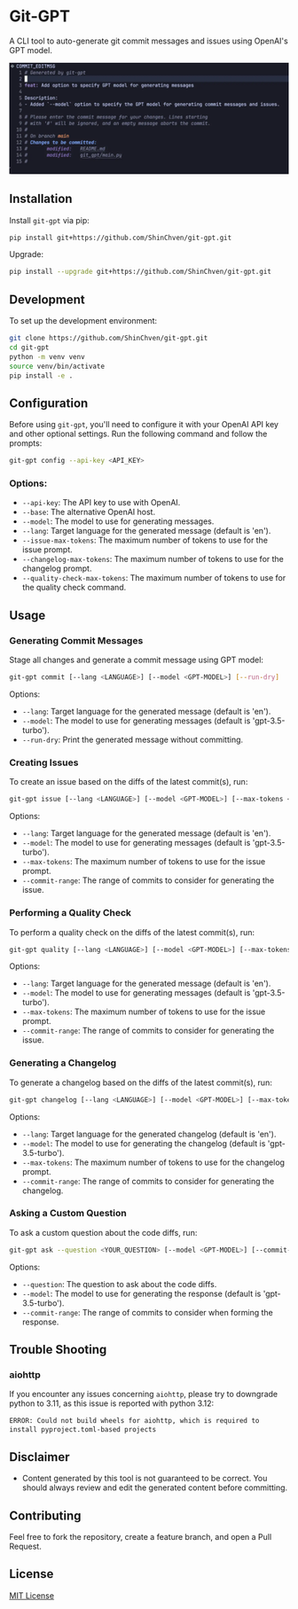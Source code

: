 # Git-GPT

A CLI tool to auto-generate git commit messages and issues using OpenAI's GPT model.

![generate-commit-message](/assets/generate-commit-message.webp)

## Installation

Install `git-gpt` via pip:

```bash
pip install git+https://github.com/ShinChven/git-gpt.git
```

Upgrade:

```bash
pip install --upgrade git+https://github.com/ShinChven/git-gpt.git
```

## Development

To set up the development environment:

```bash
git clone https://github.com/ShinChven/git-gpt.git
cd git-gpt
python -m venv venv
source venv/bin/activate
pip install -e .
```

## Configuration

Before using `git-gpt`, you'll need to configure it with your OpenAI API key and other optional settings. Run the following command and follow the prompts:

```bash
git-gpt config --api-key <API_KEY>
```

### Options:
- `--api-key`: The API key to use with OpenAI.
- `--base`: The alternative OpenAI host.
- `--model`: The model to use for generating messages.
- `--lang`: Target language for the generated message (default is 'en').
- `--issue-max-tokens`: The maximum number of tokens to use for the issue prompt.
- `--changelog-max-tokens`: The maximum number of tokens to use for the changelog prompt.
- `--quality-check-max-tokens`: The maximum number of tokens to use for the quality check command.

## Usage

### Generating Commit Messages

Stage all changes and generate a commit message using GPT model:

```bash
git-gpt commit [--lang <LANGUAGE>] [--model <GPT-MODEL>] [--run-dry]
```

Options:

- `--lang`: Target language for the generated message (default is 'en').
- `--model`: The model to use for generating messages (default is 'gpt-3.5-turbo').
- `--run-dry`: Print the generated message without committing.

### Creating Issues

To create an issue based on the diffs of the latest commit(s), run:

```bash
git-gpt issue [--lang <LANGUAGE>] [--model <GPT-MODEL>] [--max-tokens <MAX_TOKENS>] [--commit-range <COMMIT_RANGE>]
```

Options:

- `--lang`: Target language for the generated message (default is 'en').
- `--model`: The model to use for generating messages (default is 'gpt-3.5-turbo').
- `--max-tokens`: The maximum number of tokens to use for the issue prompt.
- `--commit-range`: The range of commits to consider for generating the issue.

### Performing a Quality Check

To perform a quality check on the diffs of the latest commit(s), run:

```bash
git-gpt quality [--lang <LANGUAGE>] [--model <GPT-MODEL>] [--max-tokens <MAX_TOKENS>] [--commit-range <COMMIT_RANGE>]
```

Options:

- `--lang`: Target language for the generated message (default is 'en').
- `--model`: The model to use for generating messages (default is 'gpt-3.5-turbo').
- `--max-tokens`: The maximum number of tokens to use for the issue prompt.
- `--commit-range`: The range of commits to consider for generating the issue.

### Generating a Changelog

To generate a changelog based on the diffs of the latest commit(s), run:

```bash
git-gpt changelog [--lang <LANGUAGE>] [--model <GPT-MODEL>] [--max-tokens <MAX_TOKENS>] [--commit-range <COMMIT_RANGE>]
```

Options:

- `--lang`: Target language for the generated changelog (default is 'en').
- `--model`: The model to use for generating the changelog (default is 'gpt-3.5-turbo').
- `--max-tokens`: The maximum number of tokens to use for the changelog prompt.
- `--commit-range`: The range of commits to consider for generating the changelog.

### Asking a Custom Question

To ask a custom question about the code diffs, run:

```bash
git-gpt ask --question <YOUR_QUESTION> [--model <GPT-MODEL>] [--commit-range <COMMIT_RANGE>]
```

Options:

- `--question`: The question to ask about the code diffs.
- `--model`: The model to use for generating the response (default is 'gpt-3.5-turbo').
- `--commit-range`: The range of commits to consider when forming the response.

## Trouble Shooting

### aiohttp

If you encounter any issues concerning `aiohttp`, please try to downgrade python to 3.11, as this issue is reported with python 3.12:

```log
ERROR: Could not build wheels for aiohttp, which is required to install pyproject.toml-based projects
```

## Disclaimer

- Content generated by this tool is not guaranteed to be correct. You should always review and edit the generated content before committing.

## Contributing

Feel free to fork the repository, create a feature branch, and open a Pull Request.

## License

[MIT License](LICENSE)
